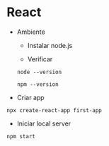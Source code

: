 
# React

- Ambiente

  - Instalar node.js

  - Verificar 
  
  ```node --version```
  
  ```npm --version```
  
- Criar app

```npx create-react-app first-app```


- Iniciar local server

```npm start```
